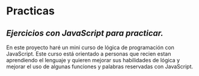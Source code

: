 # Practicas
## **_Ejercicios con JavaScript para practicar._**

En este proyecto haré un mini curso de lógica de programación con JavaScript. Este curso está orientado a personas que recien estan aprendiendo el lenguaje y quieren mejorar sus habilidades de lógica y mejorar el uso de algunas funciones y palabras reservadas con JavaScript. 
